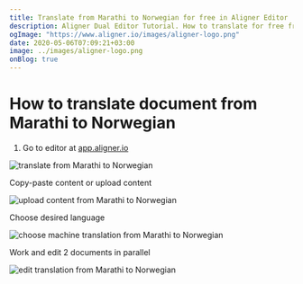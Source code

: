 ```yaml
---
title: Translate from Marathi to Norwegian for free in Aligner Editor
description: Aligner Dual Editor Tutorial. How to translate for free from Marathi to Norwegian. Aligner is multilingual document management platform. 
ogImage: "https://www.aligner.io/images/aligner-logo.png"
date: 2020-05-06T07:09:21+03:00
image: ../images/aligner-logo.png
onBlog: true
---
```


# How to translate document from Marathi to Norwegian

1. Go to editor at [app.aligner.io](https://app.aligner.io "Aligner App web page")

![translate from Marathi to Norwegian](../aligner-blank-editor.png "translate from Marathi to Norwegian")

Copy-paste content or upload content

![upload content from Marathi to Norwegian](../aligner-uploaded-document.png "upload content from Marathi to Norwegian")

Choose desired language

![choose machine translation from Marathi to Norwegian](../aligner-language-dropdown.png "choose machine translation from Marathi to Norwegian")

Work and edit 2 documents in parallel

![edit translation from Marathi to Norwegian](../aligner-double-sitded-editor.png "edit translation from Marathi to Norwegian")

